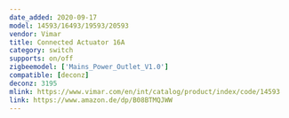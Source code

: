 ```yaml
---
date_added: 2020-09-17
model: 14593/16493/19593/20593
vendor: Vimar
title: Connected Actuator 16A
category: switch
supports: on/off
zigbeemodel: ['Mains_Power_Outlet_V1.0']
compatible: [deconz]
deconz: 3195
mlink: https://www.vimar.com/en/int/catalog/product/index/code/14593
link: https://www.amazon.de/dp/B08BTMQJWW
---
```

